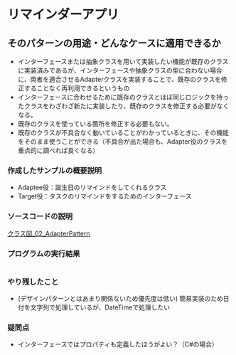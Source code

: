 # リマインダーアプリ
## そのパターンの用途・どんなケースに適用できるか
- インターフェースまたは抽象クラスを用いて実装したい機能が既存のクラスに実装済みであるが、インターフェースや抽象クラスの型に合わない場合に、両者を適合させるAdapterクラスを実装することで、既存のクラスを修正することなく再利用できるというもの
- インターフェースに合わせるために既存のクラスとほぼ同じロジックを持ったクラスをわざわざ新たに実装したり、既存のクラスを修正する必要がなくなる。
 - 既存のクラスを使っている箇所を修正する必要もない。
- 既存のクラスが不具合なく動いていることがわかっているときに、その機能をそのまま使うことができる（不具合が出た場合も、Adapter役のクラスを重点的に調べれば良くなる）

### 作成したサンプルの概要説明
- Adaptee役：誕生日のリマインドをしてくれるクラス
- Target役：タスクのリマインドをするためのインターフェース

### ソースコードの説明
[クラス図_02_AdapterPattern](https://app.diagrams.net/#G1tgGOTJkjeALWFz7hoxEG2k6krkbFmu5A#%7B%22pageId%22%3A%22C2ISFaXwGUER_OnxE-MM%22%7D)

### プログラムの実行結果
```

```

### やり残したこと
- (デザインパターンとはあまり関係ないため優先度は低い) 簡易実装のため日付を文字列で処理しているが、DateTimeで処理したい

### 疑問点
- インターフェースではプロパティも定義したほうがよい？（C#の場合）